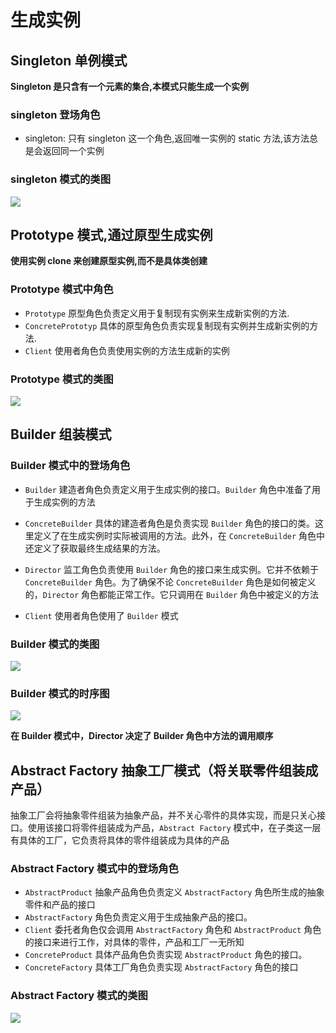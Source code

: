 # 生成实例

## Singleton 单例模式

__Singleton 是只含有一个元素的集合,本模式只能生成一个实例__

### singleton 登场角色

* singleton: 只有 singleton 这一个角色,返回唯一实例的 static 方法,该方法总是会返回同一个实例

### singleton 模式的类图

![](C:\Users\work\IdeaProjects\some_book\DesignPatterns\ClassDiagram\singleton单例模式.png)

## Prototype 模式,通过原型生成实例

__使用实例 clone 来创建原型实例,而不是具体类创建__

### Prototype 模式中角色

* `Prototype` 原型角色负责定义用于复制现有实例来生成新实例的方法.
* `ConcretePrototyp` 具体的原型角色负责实现复制现有实例并生成新实例的方法.
* `Client`  使用者角色负责使用实例的方法生成新的实例

### Prototype 模式的类图

![](C:\Users\work\IdeaProjects\some_book\DesignPatterns\ClassDiagram\Prototype模式类图.png)

## Builder 组装模式

### Builder 模式中的登场角色

* `Builder` 建造者角色负责定义用于生成实例的接口。`Builder` 角色中准备了用于生成实例的方法
* `ConcreteBuilder` 具体的建造者角色是负责实现 `Builder` 角色的接口的类。这里定义了在生成实例时实际被调用的方法。此外，在 `ConcreteBuilder` 角色中还定义了获取最终生成结果的方法。

* `Director` 监工角色负责使用 `Builder` 角色的接口来生成实例。它并不依赖于 `ConcreteBuilder` 角色。为了确保不论 `ConcreteBuilder` 角色是如何被定义的，`Director` 角色都能正常工作。它只调用在 `Builder` 角色中被定义的方法
* `Client` 使用者角色使用了 `Builder` 模式

### Builder 模式的类图

![](C:\Users\work\IdeaProjects\some_book\DesignPatterns\ClassDiagram\Builder模式类图.png)

### Builder 模式的时序图

![](C:\Users\work\IdeaProjects\some_book\DesignPatterns\ClassDiagram\Builder模式的时序图.png)

__在 Builder 模式中，Director 决定了 Builder 角色中方法的调用顺序__

## Abstract Factory 抽象工厂模式（将关联零件组装成产品）

抽象工厂会将抽象零件组装为抽象产品，并不关心零件的具体实现，而是只关心接口。使用该接口将零件组装成为产品，`Abstract Factory` 模式中，在子类这一层有具体的工厂，它负责将具体的零件组装成为具体的产品

### Abstract Factory 模式中的登场角色

* `AbstractProduct` 抽象产品角色负责定义 `AbstractFactory` 角色所生成的抽象零件和产品的接口
* `AbstractFactory` 角色负责定义用于生成抽象产品的接口。
* `Client` 委托者角色仅会调用 `AbstractFactory` 角色和 `AbstractProduct` 角色的接口来进行工作，对具体的零件，产品和工厂一无所知
* `ConcreteProduct` 具体产品角色负责实现 `AbstractProduct` 角色的接口。
* `ConcreteFactory` 具体工厂角色负责实现 `AbstractFactory` 角色的接口

### Abstract Factory 模式的类图

![](C:\Users\work\IdeaProjects\some_book\DesignPatterns\ClassDiagram\AbstractFactory模式类图.png)
